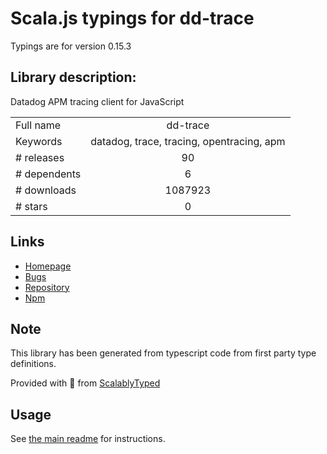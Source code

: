 
# Scala.js typings for dd-trace

Typings are for version 0.15.3

## Library description:
Datadog APM tracing client for JavaScript

|                    |                 |
| ------------------ | :-------------: |
| Full name          | dd-trace |
| Keywords           | datadog, trace, tracing, opentracing, apm |
| # releases         | 90 |
| # dependents       | 6 |
| # downloads        | 1087923 |
| # stars            | 0 |

## Links
- [Homepage](https://github.com/DataDog/dd-trace-js#readme)
- [Bugs](https://github.com/DataDog/dd-trace-js/issues)
- [Repository](https://github.com/DataDog/dd-trace-js)
- [Npm](https://www.npmjs.com/package/dd-trace)
    


## Note
This library has been generated from typescript code from first party type definitions.

Provided with :purple_heart: from [ScalablyTyped](https://github.com/oyvindberg/ScalablyTyped)

## Usage
See [the main readme](../../readme.md) for instructions.


